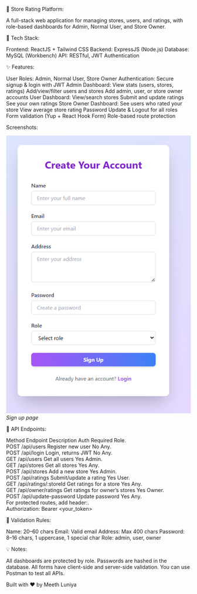 🏪 Store Rating Platform:

A full-stack web application for managing stores, users, and ratings, with role-based dashboards for Admin, Normal User, and Store Owner.

🚀 Tech Stack:

Frontend: ReactJS + Tailwind CSS
Backend: ExpressJS (Node.js)
Database: MySQL (Workbench)
API: RESTful, JWT Authentication

✨ Features:

User Roles: Admin, Normal User, Store Owner
Authentication: Secure signup & login with JWT
Admin Dashboard:
View stats (users, stores, ratings)
Add/view/filter users and stores
Add admin, user, or store owner accounts
User Dashboard:
View/search stores
Submit and update ratings
See your own ratings
Store Owner Dashboard:
See users who rated your store
View average store rating
Password Update & Logout for all roles
Form validation (Yup + React Hook Form)
Role-based route protection

Screenshots:

![signup page](signup.png)
*Sign up page*


🔑 API Endpoints:

Method	Endpoint	Description	Auth Required	Role.  
POST	/api/users	Register new user	No	Any.  
POST	/api/login	Login, returns JWT	No	Any.  
GET	/api/users	Get all users	Yes	Admin.  
GET	/api/stores	Get all stores	Yes	Any.  
POST	/api/stores	Add a new store	Yes	Admin.  
POST	/api/ratings	Submit/update a rating	Yes	User.  
GET	/api/ratings/:storeId	Get ratings for a store	Yes	Any.  
GET	/api/owner/ratings	Get ratings for owner’s stores	Yes	Owner.  
POST	/api/update-password	Update password	Yes	Any.  
For protected routes, add header:.  
Authorization: Bearer <your_token>

📝 Validation Rules:

Name: 20–60 chars
Email: Valid email
Address: Max 400 chars
Password: 8–16 chars, 1 uppercase, 1 special char
Role: admin, user, owner


💡 Notes:

All dashboards are protected by role.
Passwords are hashed in the database.
All forms have client-side and server-side validation.
You can use Postman to test all APIs.



Built with ❤️ by Meeth Luniya
